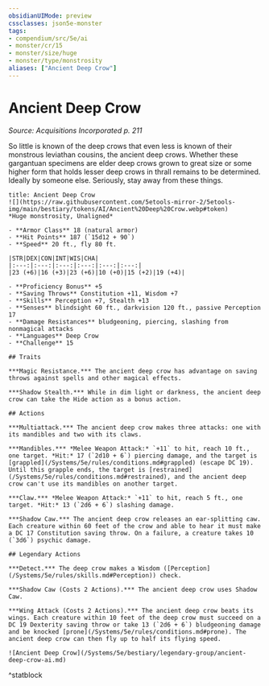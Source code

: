 ```yaml
---
obsidianUIMode: preview
cssclasses: json5e-monster
tags:
- compendium/src/5e/ai
- monster/cr/15
- monster/size/huge
- monster/type/monstrosity
aliases: ["Ancient Deep Crow"]
---
```

# Ancient Deep Crow
*Source: Acquisitions Incorporated p. 211*  

So little is known of the deep crows that even less is known of their monstrous leviathan cousins, the ancient deep crows. Whether these gargantuan specimens are elder deep crows grown to great size or some higher form that holds lesser deep crows in thrall remains to be determined. Ideally by someone else. Seriously, stay away from these things.

```ad-statblock
title: Ancient Deep Crow
![](https://raw.githubusercontent.com/5etools-mirror-2/5etools-img/main/bestiary/tokens/AI/Ancient%20Deep%20Crow.webp#token)
*Huge monstrosity, Unaligned*

- **Armor Class** 18 (natural armor)
- **Hit Points** 187 (`15d12 + 90`)
- **Speed** 20 ft., fly 80 ft.

|STR|DEX|CON|INT|WIS|CHA|
|:---:|:---:|:---:|:---:|:---:|:---:|
|23 (+6)|16 (+3)|23 (+6)|10 (+0)|15 (+2)|19 (+4)|

- **Proficiency Bonus** +5
- **Saving Throws** Constitution +11, Wisdom +7
- **Skills** Perception +7, Stealth +13
- **Senses** blindsight 60 ft., darkvision 120 ft., passive Perception 17
- **Damage Resistances** bludgeoning, piercing, slashing from nonmagical attacks
- **Languages** Deep Crow
- **Challenge** 15

## Traits

***Magic Resistance.*** The ancient deep crow has advantage on saving throws against spells and other magical effects.

***Shadow Stealth.*** While in dim light or darkness, the ancient deep crow can take the Hide action as a bonus action.

## Actions

***Multiattack.*** The ancient deep crow makes three attacks: one with its mandibles and two with its claws.

***Mandibles.*** *Melee Weapon Attack:* `+11` to hit, reach 10 ft., one target. *Hit:* 17 (`2d10 + 6`) piercing damage, and the target is [grappled](/Systems/5e/rules/conditions.md#grappled) (escape DC 19). Until this grapple ends, the target is [restrained](/Systems/5e/rules/conditions.md#restrained), and the ancient deep crow can't use its mandibles on another target.

***Claw.*** *Melee Weapon Attack:* `+11` to hit, reach 5 ft., one target. *Hit:* 13 (`2d6 + 6`) slashing damage.

***Shadow Caw.*** The ancient deep crow releases an ear-splitting caw. Each creature within 60 feet of the crow and able to hear it must make a DC 17 Constitution saving throw. On a failure, a creature takes 10 (`3d6`) psychic damage.

## Legendary Actions

***Detect.*** The deep crow makes a Wisdom ([Perception](/Systems/5e/rules/skills.md#Perception)) check.

***Shadow Caw (Costs 2 Actions).*** The ancient deep crow uses Shadow Caw.

***Wing Attack (Costs 2 Actions).*** The ancient deep crow beats its wings. Each creature within 10 feet of the deep crow must succeed on a DC 19 Dexterity saving throw or take 13 (`2d6 + 6`) bludgeoning damage and be knocked [prone](/Systems/5e/rules/conditions.md#prone). The ancient deep crow can then fly up to half its flying speed.

![Ancient Deep Crow](/Systems/5e/bestiary/legendary-group/ancient-deep-crow-ai.md)
```
^statblock